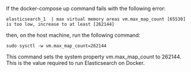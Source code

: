 If the docker-compose up command fails with the following error:
```
elasticsearch_1  | max virtual memory areas vm.max_map_count [65530] is too low, increase to at least [262144]
```
then, on the host machine, run the following command:
```
sudo sysctl -w vm.max_map_count=262144
```
This command sets the system property vm.max_map_count to 262144. This is the value required to run Elasticsearch on Docker.
